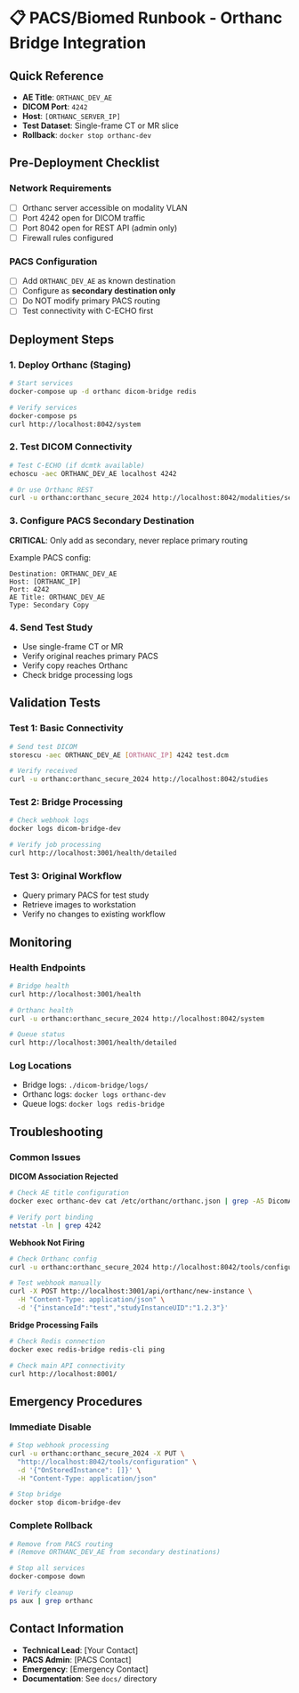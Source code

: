 # 📋 PACS/Biomed Runbook - Orthanc Bridge Integration

## Quick Reference
- **AE Title**: `ORTHANC_DEV_AE`
- **DICOM Port**: `4242`
- **Host**: `[ORTHANC_SERVER_IP]`
- **Test Dataset**: Single-frame CT or MR slice
- **Rollback**: `docker stop orthanc-dev`

## Pre-Deployment Checklist

### Network Requirements
- [ ] Orthanc server accessible on modality VLAN
- [ ] Port 4242 open for DICOM traffic
- [ ] Port 8042 open for REST API (admin only)
- [ ] Firewall rules configured

### PACS Configuration
- [ ] Add `ORTHANC_DEV_AE` as known destination
- [ ] Configure as **secondary destination only**
- [ ] Do NOT modify primary PACS routing
- [ ] Test connectivity with C-ECHO first

## Deployment Steps

### 1. Deploy Orthanc (Staging)
```bash
# Start services
docker-compose up -d orthanc dicom-bridge redis

# Verify services
docker-compose ps
curl http://localhost:8042/system
```

### 2. Test DICOM Connectivity
```bash
# Test C-ECHO (if dcmtk available)
echoscu -aec ORTHANC_DEV_AE localhost 4242

# Or use Orthanc REST
curl -u orthanc:orthanc_secure_2024 http://localhost:8042/modalities/self/echo
```

### 3. Configure PACS Secondary Destination
**CRITICAL**: Only add as secondary, never replace primary routing

Example PACS config:
```
Destination: ORTHANC_DEV_AE
Host: [ORTHANC_IP]
Port: 4242
AE Title: ORTHANC_DEV_AE
Type: Secondary Copy
```

### 4. Send Test Study
- Use single-frame CT or MR
- Verify original reaches primary PACS
- Verify copy reaches Orthanc
- Check bridge processing logs

## Validation Tests

### Test 1: Basic Connectivity
```bash
# Send test DICOM
storescu -aec ORTHANC_DEV_AE [ORTHANC_IP] 4242 test.dcm

# Verify received
curl -u orthanc:orthanc_secure_2024 http://localhost:8042/studies
```

### Test 2: Bridge Processing
```bash
# Check webhook logs
docker logs dicom-bridge-dev

# Verify job processing
curl http://localhost:3001/health/detailed
```

### Test 3: Original Workflow
- Query primary PACS for test study
- Retrieve images to workstation
- Verify no changes to existing workflow

## Monitoring

### Health Endpoints
```bash
# Bridge health
curl http://localhost:3001/health

# Orthanc health  
curl -u orthanc:orthanc_secure_2024 http://localhost:8042/system

# Queue status
curl http://localhost:3001/health/detailed
```

### Log Locations
- Bridge logs: `./dicom-bridge/logs/`
- Orthanc logs: `docker logs orthanc-dev`
- Queue logs: `docker logs redis-bridge`

## Troubleshooting

### Common Issues

**DICOM Association Rejected**
```bash
# Check AE title configuration
docker exec orthanc-dev cat /etc/orthanc/orthanc.json | grep -A5 DicomAet

# Verify port binding
netstat -ln | grep 4242
```

**Webhook Not Firing**
```bash
# Check Orthanc config
curl -u orthanc:orthanc_secure_2024 http://localhost:8042/tools/configuration

# Test webhook manually
curl -X POST http://localhost:3001/api/orthanc/new-instance \
  -H "Content-Type: application/json" \
  -d '{"instanceId":"test","studyInstanceUID":"1.2.3"}'
```

**Bridge Processing Fails**
```bash
# Check Redis connection
docker exec redis-bridge redis-cli ping

# Check main API connectivity
curl http://localhost:8001/
```

## Emergency Procedures

### Immediate Disable
```bash
# Stop webhook processing
curl -u orthanc:orthanc_secure_2024 -X PUT \
  "http://localhost:8042/tools/configuration" \
  -d '{"OnStoredInstance": []}' \
  -H "Content-Type: application/json"

# Stop bridge
docker stop dicom-bridge-dev
```

### Complete Rollback
```bash
# Remove from PACS routing
# (Remove ORTHANC_DEV_AE from secondary destinations)

# Stop all services
docker-compose down

# Verify cleanup
ps aux | grep orthanc
```

## Contact Information
- **Technical Lead**: [Your Contact]
- **PACS Admin**: [PACS Contact]  
- **Emergency**: [Emergency Contact]
- **Documentation**: See `docs/` directory